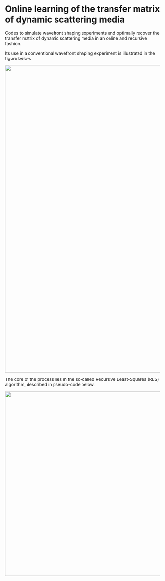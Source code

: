 # Online learning of the transfer matrix of dynamic scattering media
Codes to simulate wavefront shaping experiments and optimally recover the transfer matrix of dynamic scattering media in an online and recursive fashion.

Its use in a conventional wavefront shaping experiment is illustrated in the figure below.


<img src="https://github.com/laboGigan/online_learning_TM/blob/main/pics/method_summary.png" width="1000"/>


The core of the process lies in the so-called Recursive Least-Squares (RLS) algorithm, described in pseudo-code below.


<img src="https://github.com/laboGigan/online_learning_TM/blob/main/pics/algo.png" width="600"/>
